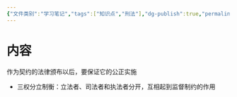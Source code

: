 ```yaml
---
{"文件类别":"学习笔记","tags":["知识点","刑法"],"dg-publish":true,"permalink":"/学习笔记studyup/知识点cheese/三权分立/","dgPassFrontmatter":true,"created":"2024-10-29T21:27:54.131+08:00","updated":"2024-10-29T21:28:59.317+08:00"}
---
```


# 内容
作为契约的法律颁布以后，要保证它的公正实施
- 三权分立制衡：立法者、司法者和执法者分开，互相起到监督制约的作用